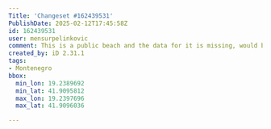 ```yaml
---
Title: 'Changeset #162439531'
PublishDate: 2025-02-12T17:45:58Z
id: 162439531
user: mensurpelinkovic
comment: This is a public beach and the data for it is missing, would be nice to add it to the map.
created_by: iD 2.31.1
tags:
- Montenegro
bbox:
  min_lon: 19.2389692
  min_lat: 41.9095812
  max_lon: 19.2397696
  max_lat: 41.9096036

---
```

